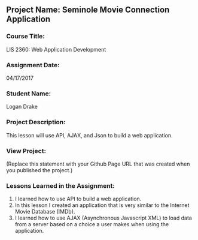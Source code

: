## Project Name:  Seminole Movie Connection Application

### Course Title:
LIS 2360:  Web Application Development

### Assignment Date:  
04/17/2017

### Student Name:  
Logan Drake

### Project Description:
This lesson will use API, AJAX, and Json to build a web application.

### View Project:
(Replace this statement with your Github Page URL that was created when you 
 published the project.)

### Lessons Learned in the Assignment:
1. I learned how to use API to build a web application.
2. In this lesson I created an application that is very similar to the Internet Movie Database (IMDb).
3. I learned how to use AJAX (Asynchronous Javascript XML) to load data from a server based on a choice a user makes when using the application.